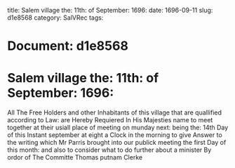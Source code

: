 title: Salem village the: 11th: of September: 1696:
date: 1696-09-11
slug: d1e8568
category: SalVRec
tags: 




# Document: d1e8568


# Salem village the: 11th: of September: 1696:

All The Free Holders and other Inhabitants of this village that are quallified according to Law: are Hereby Requiered In His Majesties name to meet together at their usiall place of meeting on munday next: being the: 14th Day of this Instant september at eight a Clock in the morning to give Answer to the writing which Mr Parris brought into our publick meeting the first Day of this month: and also to consider what to do further about a minister By ordor of The Committe Thomas putnam Clerke
